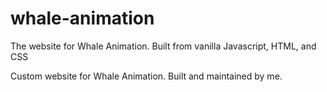 # whale-animation
The website for Whale Animation.  Built from vanilla Javascript, HTML, and CSS

Custom website for Whale Animation.  Built and maintained by me.
